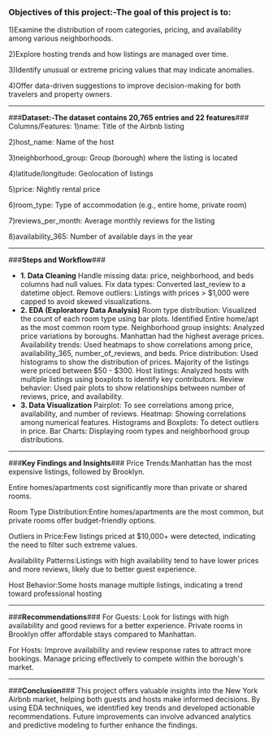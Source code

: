 ### **Objectives of this project:-The goal of this project is to:** ###
1)Examine the distribution of room categories, pricing, and availability among various neighborhoods.

2)Explore hosting trends and how listings are managed over time.

3)Identify unusual or extreme pricing values that may indicate anomalies.

4)Offer data-driven suggestions to improve decision-making for both travelers and property owners.

---

###**Dataset:-The dataset contains 20,765 entries and 22 features**###
Columns/Features:
1)name: Title of the Airbnb listing

2)host_name: Name of the host

3)neighborhood_group: Group (borough) where the listing is located

4)latitude/longitude: Geolocation of listings

5)price: Nightly rental price

6)room_type: Type of accommodation (e.g., entire home, private room)

7)reviews_per_month: Average monthly reviews for the listing

8)availability_365: Number of available days in the year

---

###**Steps and Workflow**###
- **1. Data Cleaning**
Handle missing data: price, neighborhood, and beds columns had null values.
Fix data types: Converted last_review to a datetime object.
Remove outliers: Listings with prices > $1,000 were capped to avoid skewed visualizations.
- **2. EDA (Exploratory Data Analysis)**
Room type distribution:
Visualized the count of each room type using bar plots.
Identified Entire home/apt as the most common room type.
Neighborhood group insights:
Analyzed price variations by boroughs.
Manhattan had the highest average prices.
Availability trends:
Used heatmaps to show correlations among price, availability_365, number_of_reviews, and beds.
Price distribution:
Used histograms to show the distribution of prices.
Majority of the listings were priced between $50 - $300.
Host listings:
Analyzed hosts with multiple listings using boxplots to identify key contributors.
Review behavior:
Used pair plots to show relationships between number of reviews, price, and availability.
- **3. Data Visualization**
Pairplot: To see correlations among price, availability, and number of reviews.
Heatmap: Showing correlations among numerical features.
Histograms and Boxplots: To detect outliers in price.
Bar Charts: Displaying room types and neighborhood group distributions.

---

###**Key Findings and Insights**###
Price Trends:Manhattan has the most expensive listings, followed by Brooklyn.

Entire homes/apartments cost significantly more than private or shared rooms.

Room Type Distribution:Entire homes/apartments are the most common, but private rooms offer budget-friendly options.

Outliers in Price:Few listings priced at $10,000+ were detected, indicating the need to filter such extreme values.

Availability Patterns:Listings with high availability tend to have lower prices and more reviews, likely due to better guest experience.

Host Behavior:Some hosts manage multiple listings, indicating a trend toward professional hosting

---

###**Recommendations**###
For Guests:
Look for listings with high availability and good reviews for a better experience.
Private rooms in Brooklyn offer affordable stays compared to Manhattan.

For Hosts:
Improve availability and review response rates to attract more bookings.
Manage pricing effectively to compete within the borough's market.

---

###**Conclusion**###
This project offers valuable insights into the New York Airbnb market, helping both guests and hosts make informed decisions. By using EDA techniques, we identified key trends and developed actionable recommendations. Future improvements can involve advanced analytics and predictive modeling to further enhance the findings.

